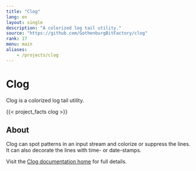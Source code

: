 ```yaml
---
title: "Clog"
lang: en
layout: single
description: "A colorized log tail utility."
source: "https://github.com/GothenburgBitFactory/clog"
rank: 17
menu: main
aliases:
    - /projects/clog
---
```


# Clog

Clog is a colorized log tail utility.

{{< project_facts clog >}}

## About

Clog can spot patterns in an input stream and colorize or suppress the lines.
It can also decorate the lines with time- or date-stamps.

Visit the [Clog documentation home](/clog/docs) for full details.
